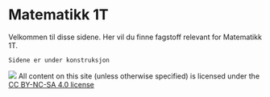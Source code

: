 # Matematikk 1T

Velkommen til disse sidene. Her vil du finne fagstoff relevant for Matematikk 1T. 

```{admonition} Merk!
Sidene er under konstruksjon 
```

<div>
      <a href="https://creativecommons.org/licenses/by-nc-sa/4.0/"><img src="https://licensebuttons.net/l/by-nc-sa/3.0/88x31.png"></a>
          All content on this site (unless otherwise specified) is licensed under the <a href="https://creativecommons.org/licenses/by-nc-sa/4.0/">CC BY-NC-SA 4.0 license</a>
      </div>